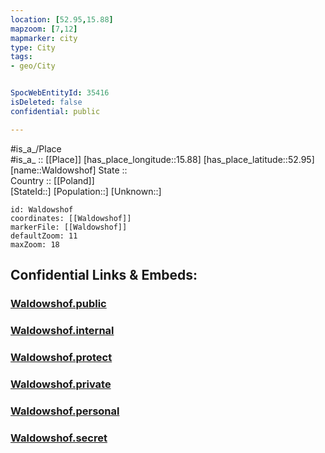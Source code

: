 ```yaml
---
location: [52.95,15.88] 
mapzoom: [7,12] 
mapmarker: city 
type: City
tags:
- geo/City


SpocWebEntityId: 35416
isDeleted: false
confidential: public

---
```

#is_a_/Place  
#is_a_ :: [[Place]] 
[has_place_longitude::15.88] 
[has_place_latitude::52.95] 
[name::Waldowshof] 
State ::  
Country :: [[Poland]]  
[StateId::] 
[Population::] 
[Unknown::] 


```leaflet
id: Waldowshof
coordinates: [[Waldowshof]] 
markerFile: [[Waldowshof]] 
defaultZoom: 11 
maxZoom: 18
```


## Confidential Links & Embeds: 

### [Waldowshof.public](/_public/\Earth\Continent\Europe\Europe~East\Poland\Provinces~Poland\Lubusz\CityWaldowshof.public.md) 

### [Waldowshof.internal](/_internal/\Earth\Continent\Europe\Europe~East\Poland\Provinces~Poland\Lubusz\CityWaldowshof.internal.md) 

### [Waldowshof.protect](/_protect/\Earth\Continent\Europe\Europe~East\Poland\Provinces~Poland\Lubusz\CityWaldowshof.protect.md) 

### [Waldowshof.private](/_private/\Earth\Continent\Europe\Europe~East\Poland\Provinces~Poland\Lubusz\CityWaldowshof.private.md) 

### [Waldowshof.personal](/_personal/\Earth\Continent\Europe\Europe~East\Poland\Provinces~Poland\Lubusz\CityWaldowshof.personal.md) 

### [Waldowshof.secret](/_secret/\Earth\Continent\Europe\Europe~East\Poland\Provinces~Poland\Lubusz\CityWaldowshof.secret.md)

